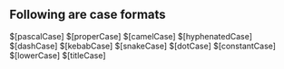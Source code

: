 ## Following are case formats

$[pascalCase]
$[properCase]
$[camelCase]
$[hyphenatedCase]
$[dashCase]
$[kebabCase]
$[snakeCase]
$[dotCase]
$[constantCase]
$[lowerCase]
$[titleCase]
